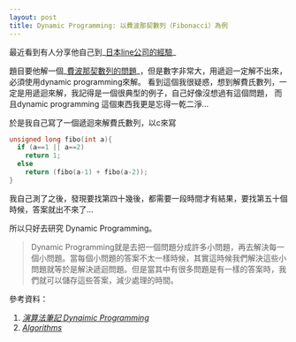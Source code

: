 ```yaml
---
layout: post
title: Dynamic Programming: 以費波那契數列（Fibonacci）為例
---
```


最近看到有人分享他自己到_[日本line公司的經驗](http://wangyung.blogspot.tw/2016/05/blog-post.html)_

題目要他解一個_[費波那契數列的問題](https://zh.wikipedia.org/wiki/斐波那契数列)_，但是數字非常大，用遞迴一定解不出來，必須使用dynamic programming來解。
看到這個我很疑惑，想到解費氏數列，一定是用遞迴來解，我記得是一個很典型的例子，自己好像沒想過有這個問題，
而且dynamic programming 這個東西我更是忘得一乾二淨...

於是我自己寫了一個遞迴來解費氏數列，以c來寫

```c
unsigned long fibo(int a){
  if (a==1 || a==2)
    return 1;
  else
    return (fibo(a-1) + fibo(a-2));
}
```

我自己測了之後，發現要找第四十幾後，都需要一段時間才有結果，要找第五十個時候，答案就出不來了...

所以只好去研究 Dynamic Programming。
>Dynamic Programming就是去把一個問題分成許多小問題，再去解決每一個小問題。當每個小問題的答案不太一樣時候，其實這時候我們解決這些小問題就等於是解決遞迴問題。但是當其中有很多問題是有一樣的答案時，我們就可以儲存這些答案，減少處理的時間。




參考資料：
1. _[演算法筆記 Dynaimic Programming](http://www.csie.ntnu.edu.tw/~u91029/DynamicProgramming.html#1)_
2. _[Algorithms](http://algorithms.tutorialhorizon.com/introduction-to-dynamic-programming-fibonacci-series/)_
